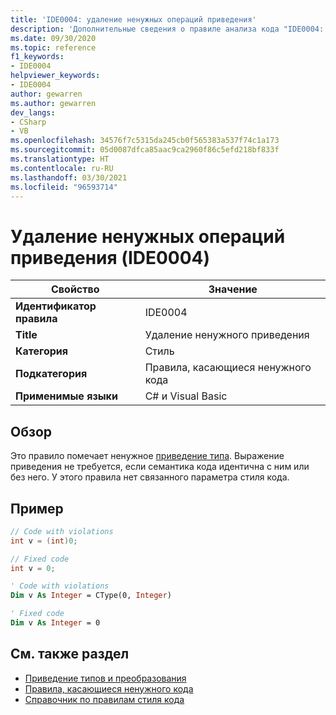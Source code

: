 ```yaml
---
title: 'IDE0004: удаление ненужных операций приведения'
description: 'Дополнительные сведения о правиле анализа кода "IDE0004: удаление ненужных операций приведения"'
ms.date: 09/30/2020
ms.topic: reference
f1_keywords:
- IDE0004
helpviewer_keywords:
- IDE0004
author: gewarren
ms.author: gewarren
dev_langs:
- CSharp
- VB
ms.openlocfilehash: 34576f7c5315da245cb0f565383a537f74c1a173
ms.sourcegitcommit: 05d0087dfca85aac9ca2960f86c5efd218bf833f
ms.translationtype: HT
ms.contentlocale: ru-RU
ms.lasthandoff: 03/30/2021
ms.locfileid: "96593714"
---
```

# <a name="remove-unnecessary-cast-ide0004"></a>Удаление ненужных операций приведения (IDE0004)

|Свойство|Значение|
|-|-|
| **Идентификатор правила** | IDE0004 |
| **Title** | Удаление ненужного приведения |
| **Категория** | Стиль |
| **Подкатегория** | Правила, касающиеся ненужного кода |
| **Применимые языки** | C# и Visual Basic |

## <a name="overview"></a>Обзор

Это правило помечает ненужное [приведение типа](../../../csharp/programming-guide/types/casting-and-type-conversions.md). Выражение приведения не требуется, если семантика кода идентична с ним или без него. У этого правила нет связанного параметра стиля кода.

## <a name="example"></a>Пример

```csharp
// Code with violations
int v = (int)0;

// Fixed code
int v = 0;
```

```vb
' Code with violations
Dim v As Integer = CType(0, Integer)

' Fixed code
Dim v As Integer = 0
```

## <a name="see-also"></a>См. также раздел

- [Приведение типов и преобразования](../../../csharp/programming-guide/types/casting-and-type-conversions.md)
- [Правила, касающиеся ненужного кода](unnecessary-code-rules.md)
- [Справочник по правилам стиля кода](index.md)
